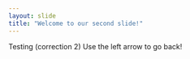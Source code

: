 ```yaml
---
layout: slide
title: "Welcome to our second slide!"
---
```

Testing (correction 2)
Use the left arrow to go back!
